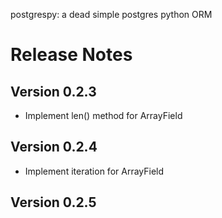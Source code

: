 postgrespy: a dead simple postgres python ORM

# Release Notes
## Version 0.2.3
- Implement len() method for ArrayField
## Version 0.2.4
- Implement iteration for ArrayField
## Version 0.2.5
